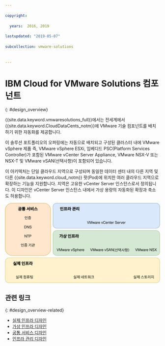 ```yaml
---

copyright:

  years:  2016, 2019

lastupdated: "2019-05-07"

subcollection: vmware-solutions


---
```

# IBM Cloud for VMware Solutions 컴포넌트
{: #design_overview}

{{site.data.keyword.vmwaresolutions_full}}에서는 전세계에서 {{site.data.keyword.CloudDataCents_notm}}에 VMware 기술 컴포넌트를 배치하기 위한 자동화를 제공합니다.

이 솔루션 포트폴리오의 오퍼링에는 자동으로 배치되고 구성된 클러스터 내에 VMware vSphere 제품 즉, VMware vSphere ESXi, 임베디드 PSC(Platform Services Controller)가 포함된 VMware vCenter Server Appliance, VMware NSX-V 또는 NSX-T 및 VMware vSAN(선택사항)이 포함되어 있습니다.

이 아키텍처는 단일 클라우드 지역으로 구성되며 동일한 데이터 센터 내의 다른 지역 및 다른 {{site.data.keyword.cloud_notm}} 팟(Pod)에 위치한 여러 클라우드 지역으로 확장하는 기능을 지원합니다. 지역은 고유한 vCenter Server 인스턴스로서 정의됩니다. 이 디자인은 vCenter Server 인스턴스 내에서 가상 용량의 자동화된 확장과 축소도 허용합니다.

![{{site.data.keyword.vmwaresolutions_short}}의 솔루션 컴포넌트](../../images/vcsv4radiagrams-ra-full.svg "이 솔루션은 실제 인프라, 가상 인프라, 인프라 관리 및 공통 서비스로 구성되어 있습니다.")

## 관련 링크
{: #design_overview-related}

* [실제 인프라 디자인](/docs/services/vmwaresolutions/archiref/solution?topic=vmware-solutions-design_physicalinfrastructure)
* [가상 인프라 디자인](/docs/services/vmwaresolutions/archiref/solution?topic=vmware-solutions-design_virtualinfrastructure)
* [공통 서비스 디자인](/docs/services/vmwaresolutions/archiref/solution?topic=vmware-solutions-design_commonservice)
* [인프라 관리 디자인](/docs/services/vmwaresolutions/archiref/solution?topic=vmware-solutions-design_infrastructuremgmt)
